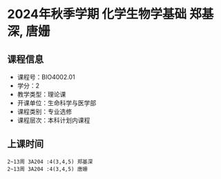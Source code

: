 # 2024年秋季学期 化学生物学基础 郑基深, 唐姗






## 课程信息

- 课程号：BIO4002.01
- 学分：2
- 教学类型：理论课
- 开课单位：生命科学与医学部
- 课程类别：专业选修
- 课程层次：本科计划内课程

## 上课时间

```
2~13周 3A204 :4(3,4,5) 郑基深
2~13周 3A204 :4(3,4,5) 唐姗
```

